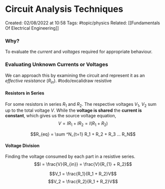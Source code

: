# Circuit Analysis Techniques
Created: 02/08/2022 at 10:58
Tags:  #topic/physics 
Related: [[Fundamentals Of Electrical Engineering]]

### Why?
To evaluate the *current* and *voltages* required for appropriate behaviour.

### Evaluating Unknown Currents or Voltages
We can approach this by examining the circuit and represent it as an *effective resistance* ($R_{in}$).
#todo/excalidraw resistive

#### Resistors in Series
For some resistors in series $R_1$ and $R_2$. The respective voltages $V_1$, $V_2$ sum up to the total voltage $V$.
While the **voltage is shared** the **current is constant**, which gives us the source voltage equation,
$$V = IR_1 + IR_2 = I(R_1 + R_2)$$

$$R_{eq} = \sum ^N_{t=1} R_1 + R_2 + R_3 ... R_N$$

#### Voltage Division
Finding the voltage consumed by each part in a resistive series.
$$I = \frac{V}{R_{in}} = \frac{V}{R_{1} + R_2}$$

$$V_1 = \frac{R_1}{R_1 + R_2}V$$
$$V_2 = \frac{R_2}{R_1 + R_2}V$$